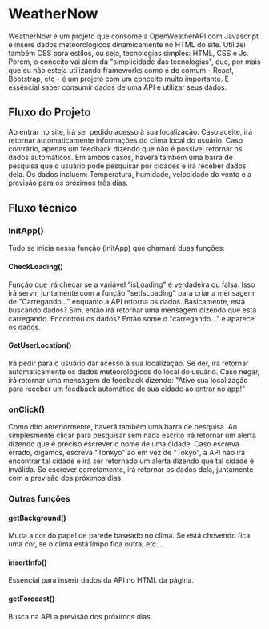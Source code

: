 # WeatherNow
WeatherNow é um projeto que consome a OpenWeatherAPI com Javascript e insere dados meteorológicos dinamicamente no HTML do site. Utilizei também CSS para estilos, ou seja, tecnologias simples: HTML, CSS e Js. Porém, o conceito vai além da "simplicidade das tecnologias", que, por mais que eu não esteja utilizando frameworks como é de comum - React, Bootstrap, etc - é um projeto com um conceito muito importante. É essêncial saber consumir dados de uma API e utilizar seus dados.

## Fluxo do Projeto
Ao entrar no site, irá ser pedido acesso à sua localização. Caso aceite, irá retornar automaticamente informações do clima local do usuário. Caso contrário, apenas um feedback dizendo que não é possível retornar os dados automáticos. Em ambos casos, haverá também uma barra de pesquisa que o usuário pode pesquisar por cidades e irá receber dados dela. Os dados incluem: Temperatura, humidade, velocidade do vento e a previsão para os próximos três dias.

## Fluxo técnico

### InitApp()
Tudo se inicia nessa função (initApp) que chamará duas funções:

#### CheckLoading()
Função que irá checar se a variável "isLoading" é verdadeira ou falsa. Isso irá servir, juntamente com a função "setIsLoading" para criar a mensagem de "Carregando..." enquanto a API retorna os dados. Basicamente, está buscando dados? Sim, então irá retornar uma mensagem dizendo que está carregando. Encontrou os dados? Então some o "carregando..." e aparece os dados.

#### GetUserLocation()
Irá pedir para o usuário dar acesso à sua localização. Se der, irá retornar automaticamente os dados meteorológicos do local do usuário. Caso negar, irá retornar uma mensagem de feedback dizendo: "Ative sua localização para receber um feedback automático de sua cidade ao entrar no app!"

### onClick()
Como dito anteriormente, haverá também uma barra de pesquisa. Ao simplesmente clicar para pesquisar sem nada escrito irá retornar um alerta dizendo que é preciso escrever o nome de uma cidade. Caso escreva errado, digamos, escreva "Tonkyo" ao em vez de "Tokyo", a API não irá encontrar tal cidade e irá ser retornado um alerta dizendo que tal cidade é inválida. Se escrever corretamente, irá retornar os dados dela, juntamente com a previsão dos próximos dias.


### Outras funções

#### getBackground()
Muda a cor do papel de parede baseado no clima. Se está chovendo fica uma cor, se o clima está limpo fica outra, etc...

#### insertInfo()
Essencial para inserir dados da API no HTML da página.

#### getForecast()
Busca na API a previsão dos próximos dias.
